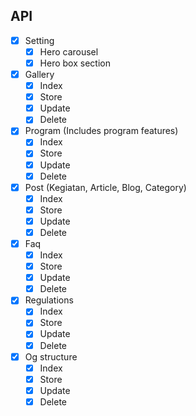 ## API

- [x] Setting
    - [x] Hero carousel
    - [x] Hero box section

- [x] Gallery
    - [x] Index
    - [x] Store
    - [x] Update
    - [x] Delete

- [x] Program (Includes program features)
    - [x] Index
    - [x] Store
    - [x] Update
    - [x] Delete

- [x] Post (Kegiatan, Article, Blog, Category)
    - [x] Index
    - [x] Store
    - [x] Update
    - [x] Delete

- [x] Faq
    - [x] Index
    - [x] Store
    - [x] Update
    - [x] Delete

- [x] Regulations
    - [x] Index
    - [x] Store
    - [x] Update
    - [x] Delete

- [x] Og structure
    - [x] Index
    - [x] Store
    - [x] Update
    - [x] Delete
